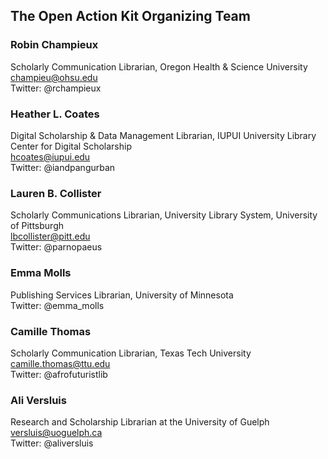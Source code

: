 ## The Open Action Kit Organizing Team

### Robin Champieux
Scholarly Communication Librarian, Oregon Health & Science University  
champieu@ohsu.edu  
Twitter: @rchampieux

### Heather L. Coates
Digital Scholarship & Data Management Librarian, IUPUI University Library Center for Digital Scholarship   
hcoates@iupui.edu  
Twitter: @iandpangurban

### Lauren B. Collister
Scholarly Communications Librarian, University Library System, University of Pittsburgh  
lbcollister@pitt.edu  
Twitter: @parnopaeus

### Emma Molls  
Publishing Services Librarian, University of Minnesota  
Twitter: @emma_molls

### Camille Thomas  
Scholarly Communication Librarian, Texas Tech University  
camille.thomas@ttu.edu  
Twitter: @afrofuturistlib

### Ali Versluis  
Research and Scholarship Librarian at the University of Guelph  
versluis@uoguelph.ca  
Twitter: @aliversluis
